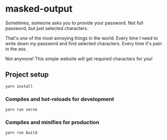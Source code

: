 # masked-output

Sometimes, someone asks you to provide your password. Not full password, but just selected characters.

That's one of the most annoying things in the world. Every time I need to write down my password and find selected characters. Every time it's pain in the ass.

Not anymore! This simple website will get required characters for you!

## Project setup

```
yarn install
```

### Compiles and hot-reloads for development

```
yarn run serve
```

### Compiles and minifies for production

```
yarn run build
```




















